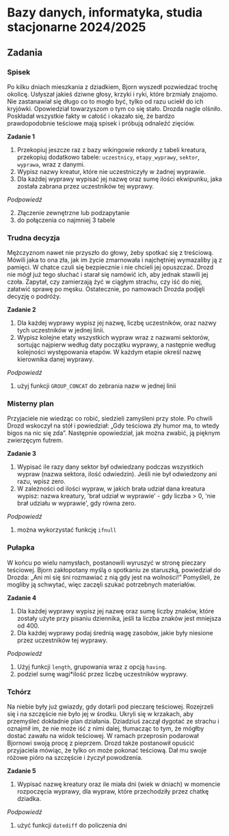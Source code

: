 # Bazy danych, informatyka, studia stacjonarne 2024/2025

## Zadania 

### Spisek

Po kilku dniach mieszkania z dziadkiem, Bjorn wyszedł pozwiedzać trochę okolicę. Usłyszał
jakieś dziwne głosy, krzyki i ryki, które brzmiały znajomo. Nie zastanawiał się długo co to mogło być, tylko od razu uciekł do ich kryjówki. Opowiedział towarzyszom o tym co się stało. Drozda nagle olśniło. Poskładał wszystkie fakty w całość i okazało się, że bardzo prawdopodobnie teściowe mają spisek i próbują odnaleźć zięciów.


**Zadanie 1**

1. Przekopiuj jeszcze raz z bazy wikingowie rekordy z tabeli kreatura, przekopiuj dodatkowo
tabele: `uczestnicy`, `etapy_wyprawy`, `sektor`, `wyprawa`, wraz z danymi.
2. Wypisz nazwy kreatur, które nie uczestniczyły w żadnej wyprawie.
3. Dla każdej wyprawy wypisać jej nazwę oraz sumę ilości ekwipunku, jaka została zabrana przez
uczestników tej wyprawy.

_Podpowiedź_

2. Złączenie zewnętrzne lub podzapytanie
3. do połączenia co najmniej 3 tabele

### Trudna decyzja

Mężczyznom nawet nie przyszło do głowy, żeby spotkać się z treściową. Mówili jaka to ona
zła, jak im życie zmarnowała i najchętniej wymazaliby ją z pamięci. W chatce czuli się bezpiecznie i nie chcieli jej opuszczać. Drozd nie mógł już tego słuchać i starał się namówić ich, aby jednak stawili jej czoła. Zapytał, czy zamierzają żyć w ciągłym strachu, czy iść do niej, załatwić sprawę po męsku. Ostatecznie, po namowach Drozda podjęli decyzję o podróży.

**Zadanie 2**

1. Dla każdej wyprawy wypisz jej nazwę, liczbę uczestników, oraz nazwy tych uczestników w
jednej linii.
2. Wypisz kolejne etaty wszystkich wypraw wraz z nazwami sektorów, sortując najpierw według
daty początku wyprawy, a następnie według kolejności występowania etapów. W każdym
etapie określ nazwę kierownika danej wyprawy.

_Podpowiedź_

1. użyj funkcji `GROUP_CONCAT` do zebrania nazw w jednej linii


### Misterny plan

Przyjaciele nie wiedząc co robić, siedzieli zamyśleni przy stole. Po chwili Drozd wskoczył na
stół i powiedział: „Gdy teściowa zły humor ma, to wtedy bigos na nic się zda”. Następnie opowiedział, jak można zwabić, ją pięknym zwierzęcym futrem.

**Zadanie 3**

1. Wypisać ile razy dany sektor był odwiedzany podczas wszystkich wypraw (nazwa sektora,
ilość odwiedzin). Jeśli nie był odwiedzony ani razu, wpisz zero.
2. W zależności od ilości wypraw, w jakich brała udział dana kreatura wypisz: nazwa kreatury,
'brał udział w wyprawie' - gdy liczba > 0, 'nie brał udziału w wyprawie', gdy równa zero.

_Podpowiedź_
1. można wykorzystać funkcję `ifnull`

### Pułapka

W końcu po wielu namysłach, postanowili wyruszyć w stronę pieczary teściowej. Bjorn
zakłopotany myślą o spotkaniu ze staruszką, powiedział do Drozda: „Ani mi się śni rozmawiać z nią gdy jest na wolności!” Pomyśleli, że mogliby ją schwytać, więc zaczęli szukać potrzebnych
materiałów.

**Zadanie 4**

1. Dla każdej wyprawy wypisz jej nazwę oraz sumę liczby znaków, które zostały użyte przy
pisaniu dziennika, jeśli ta liczba znaków jest mniejsza od 400.
2. Dla każdej wyprawy podaj średnią wagę zasobów, jakie były niesione przez uczestników tej
wyprawy.

_Podpowiedź_

1. Użyj funkcji `length`, grupowania wraz z opcją `having`.
2. podziel sumę wagi*ilość przez liczbę uczestników wyprawy.

### Tchórz

Na niebie były już gwiazdy, gdy dotarli pod pieczarę teściowej. Rozejrzeli się i na szczęście nie było jej w środku. Ukryli się w krzakach, aby przemyśleć dokładnie plan działania. Dziadziuś zaczął dygotać ze strachu i oznajmił im, że nie może iść z nimi dalej, tłumacząc to tym, że mógłby dostać zawału na widok teściowej. W ramach przeprosin podarował Bjornowi swoją procę z pieprzem. Drozd także postanowił opuścić przyjaciela mówiąc, że tylko on może pokonać teściową. Dał mu swoje różowe pióro na szczęście i życzył powodzenia.

**Zadanie 5**

1. Wypisać nazwę kreatury oraz ile miała dni (wiek w dniach) w momencie rozpoczęcia
wyprawy, dla wypraw, które przechodziły przez chatkę dziadka.

_Podpowiedź_
1. użyć funkcji `datediff` do policzenia dni
